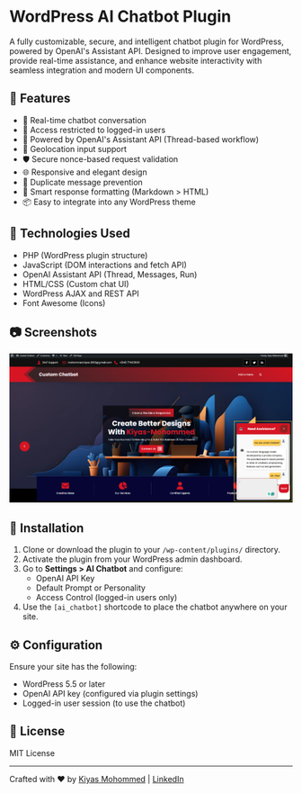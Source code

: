 # WordPress AI Chatbot Plugin

A fully customizable, secure, and intelligent chatbot plugin for WordPress, powered by OpenAI's Assistant API. Designed to improve user engagement, provide real-time assistance, and enhance website interactivity with seamless integration and modern UI components.

## 🔧 Features

- 💬 Real-time chatbot conversation
- 🔐 Access restricted to logged-in users
- 🤖 Powered by OpenAI's Assistant API (Thread-based workflow)
- 📍 Geolocation input support
- 🛡️ Secure nonce-based request validation
- 🌐 Responsive and elegant design
- 🔄 Duplicate message prevention
- 🧠 Smart response formatting (Markdown > HTML)
- 📦 Easy to integrate into any WordPress theme

## 🚀 Technologies Used

- PHP (WordPress plugin structure)
- JavaScript (DOM interactions and fetch API)
- OpenAI Assistant API (Thread, Messages, Run)
- HTML/CSS (Custom chat UI)
- WordPress AJAX and REST API
- Font Awesome (Icons)

## 📷 Screenshots

![Chatbot UI Screenshot](assets/images/chatbot-demo-img.png)

## 📁 Installation

1. Clone or download the plugin to your `/wp-content/plugins/` directory.
2. Activate the plugin from your WordPress admin dashboard.
3. Go to **Settings > AI Chatbot** and configure:
   - OpenAI API Key
   - Default Prompt or Personality
   - Access Control (logged-in users only)
4. Use the `[ai_chatbot]` shortcode to place the chatbot anywhere on your site.

## ⚙️ Configuration

Ensure your site has the following:

- WordPress 5.5 or later
- OpenAI API key (configured via plugin settings)
- Logged-in user session (to use the chatbot)

## 📜 License

MIT License

---

Crafted with ❤️ by [Kiyas Mohommed](mailto:mohommed.kiyas.2002@gmail.com) | [LinkedIn](www.linkedin.com/in/kiyas-mohommed)
